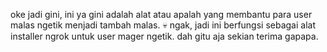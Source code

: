 oke jadi gini, ini ya gini adalah alat atau apalah 
yang membantu para user malas ngetik menjadi tambah malas.
💀
ngak, jadi ini berfungsi sebagai alat installer ngrok
untuk user mager ngetik. dah gitu aja sekian terima gapapa.

